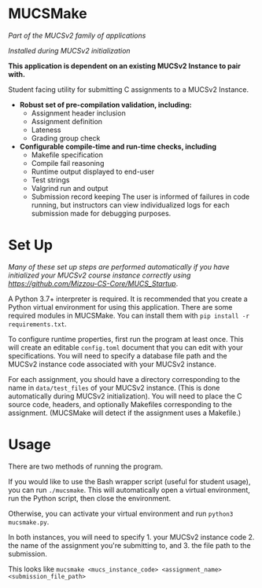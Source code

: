 # MUCSMake
*Part of the MUCSv2 family of applications*

*Installed during MUCSv2 initialization*

**This application is dependent on an existing MUCSv2 Instance to pair with.**

Student facing utility for submitting C assignments to a MUCSv2 Instance.

- **Robust set of pre-compilation validation, including:**
  - Assignment header inclusion
  - Assignment definition
  - Lateness
  - Grading group check
- **Configurable compile-time and run-time checks, including**
  - Makefile specification
  - Compile fail reasoning
  - Runtime output displayed to end-user
  - Test strings
  - Valgrind run and output
  - Submission record keeping
The user is informed of failures in code running, but instructors can view individualized logs for each submission made for debugging purposes.

# Set Up

*Many of these set up steps are performed automatically if you have initialized your MUCSv2 course instance correctly using https://github.com/Mizzou-CS-Core/MUCS_Startup*. 




A Python 3.7+ interpreter is required. It is recommended that you create a Python virtual environment for using this application.
There are some required modules in MUCSMake. You can install them with `pip install -r requirements.txt`. 

To configure runtime properties, first run the program at least once. This will create an editable `config.toml` document that you can edit with your specifications. You will need to specify a database file path and the MUCSv2 instance code associated with your MUCSv2 instance. 

For each assignment, you should have a directory corresponding to the name in `data/test_files` of your MUCSv2 instance. (This is done automatically during MUCSv2 initialization). You will need to place the C source code, headers, and optionally Makefiles corresponding to the assignment. (MUCSMake will detect if the assignment uses a Makefile.)

# Usage

There are two methods of running the program.

If you would like to use the Bash wrapper script (useful for student usage), you can run `./mucsmake`. This will automatically open a virtual environment, run the Python script, then close the environment.

Otherwise, you can activate your virtual environment and run `python3 mucsmake.py`.

In both instances, you will need to specify 1. your MUCSv2 instance code 2. the name of the assignment you're submitting to, and 3. the file path to the submission. 

This looks like `mucsmake <mucs_instance_code> <assignment_name> <submission_file_path>`








